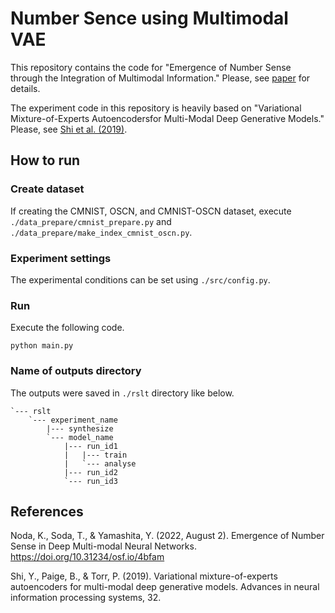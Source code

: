 # Number Sence using Multimodal VAE

This repository contains the code for "Emergence of Number Sense through the Integration of Multimodal Information." Please, see [paper](https://osf.io/preprints/psyarxiv/4bfam) for details.

The experiment code in this repository is heavily based on "Variational Mixture-of-Experts Autoencodersfor Multi-Modal Deep Generative Models." Please, see [Shi et al. (2019)](https://arxiv.org/pdf/1911.03393.pdf).

## How to run

### Create dataset

If creating the CMNIST, OSCN, and CMNIST-OSCN dataset, execute `./data_prepare/cmnist_prepare.py` and `./data_prepare/make_index_cmnist_oscn.py`.

### Experiment settings

The experimental conditions can be set using `./src/config.py`.

### Run

Execute the following code.

``` shell
python main.py
```

### Name of outputs directory

The outputs were saved in `./rslt` directory like below.

```
`--- rslt
    `--- experiment_name 
        |--- synthesize
        `--- model_name 
            |--- run_id1
            |   |--- train
            |   `--- analyse
            |--- run_id2
            `--- run_id3
```

## References

Noda, K., Soda, T., & Yamashita, Y. (2022, August 2). Emergence of Number Sense in Deep Multi-modal Neural Networks. https://doi.org/10.31234/osf.io/4bfam

Shi, Y., Paige, B., & Torr, P. (2019). Variational mixture-of-experts autoencoders for multi-modal deep generative models. Advances in neural information processing systems, 32.

